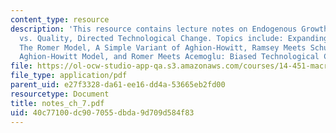 ```yaml
---
content_type: resource
description: 'This resource contains lecture notes on Endogenous Growth II: R&D, Varieties
  vs. Quality, Directed Technological Change. Topics include: Expanding Product Variety:
  The Romer Model, A Simple Variant of Aghion-Howitt, Ramsey Meets Schumpeter: The
  Aghion-Howitt Model, and Romer Meets Acemoglu: Biased Technological Change.'
file: https://ol-ocw-studio-app-qa.s3.amazonaws.com/courses/14-451-macroeconomic-theory-i-spring-2007/40c77100dc907055dbda9d709d584f83_notes_ch_7.pdf
file_type: application/pdf
parent_uid: e27f3328-da61-ee16-dd4a-53665eb2fd00
resourcetype: Document
title: notes_ch_7.pdf
uid: 40c77100-dc90-7055-dbda-9d709d584f83
---
```

